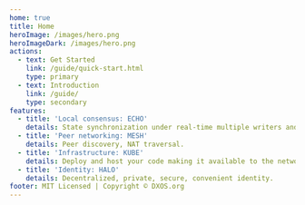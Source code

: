 ```yaml
---
home: true
title: Home
heroImage: /images/hero.png
heroImageDark: /images/hero.png
actions:
  - text: Get Started
    link: /guide/quick-start.html
    type: primary
  - text: Introduction
    link: /guide/
    type: secondary
features:
  - title: 'Local consensus: ECHO'
    details: State synchronization under real-time multiple writers and latent offline writers between a group of peers.
  - title: 'Peer networking: MESH'
    details: Peer discovery, NAT traversal.
  - title: 'Infrastructure: KUBE'
    details: Deploy and host your code making it available to the network.
  - title: 'Identity: HALO'
    details: Decentralized, private, secure, convenient identity.
footer: MIT Licensed | Copyright © DXOS.org
---
```


<script setup>
  import { createElement, useState } from 'react';

  const Test = () => {
    const [value, setValue] = useState(0);

    return createElement(
      'button',
      { onClick: () => setValue(value => value + 1) },
      value
    )
  };
</script>

<div id="test"></div>

<ReactTest
  target="test"
  :component="Test"
/>
